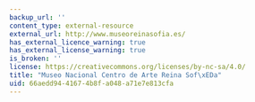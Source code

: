 ```yaml
---
backup_url: ''
content_type: external-resource
external_url: http://www.museoreinasofia.es/
has_external_licence_warning: true
has_external_license_warning: true
is_broken: ''
license: https://creativecommons.org/licenses/by-nc-sa/4.0/
title: "Museo Nacional Centro de Arte Reina Sof\xEDa"
uid: 66aedd94-4167-4b8f-a048-a71e7e813cfa
---
```

